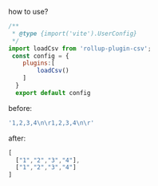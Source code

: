 how to use?
```js
/**
 * @type {import('vite').UserConfig}
 */
import loadCsv from 'rollup-plugin-csv';
 const config = {
    plugins:[
        loadCsv()
    ]
  }
  export default config

```
before:
```js
'1,2,3,4\n\r1,2,3,4\n\r'
```
after:
```js
[
  ["1","2","3","4"],
  ["1","2","3","4"]
]
```